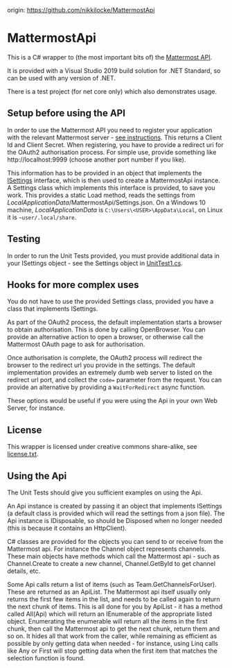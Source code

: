 origin: https://github.com/nikkilocke/MattermostApi

# MattermostApi

This is a C# wrapper to (the most important bits of) the [Mattermost API](https://api.mattermost.com).

It is provided with a Visual Studio 2019 build solution for .NET Standard, so can be used with any version of .NET.

There is a test project (for net core only) which also demonstrates usage.

## Setup before using the API

In order to use the Mattermost API you need to register your application with the relevant Mattermost server - [see instructions](https://docs.mattermost.com/developer/oauth-2-0-applications.html). This returns a Client Id and Client Secret. When registering, you have to provide a redirect uri for the OAuth2 authorisation process. For simple use, provide something like http://localhost:9999 (choose another port number if you like).

This information has to be provided in an object that implements the [ISettings](../master/MattermostApi/Settings.cs) interface, which is then used to create a MattermostApi instance. A Settings class which implements this interface is provided, to save you work. This provides a static Load method, reads the settings from *LocalApplicationData*/MattermostApi/Settings.json. On a Windows 10 machine, *LocalApplicationData* is `C:\Users\<USER>\AppData\Local`, on Linux it is `~user/.local/share`.

## Testing

In order to run the Unit Tests provided, you must provide additional data in your ISettings object - see the Settings object in [UnitTest1.cs](../master/Tests/UnitTest1.cs).

## Hooks for more complex uses

You do not have to use the provided Settings class, provided you have a class that implements ISettings.

As part of the OAuth2 process, the default implementation starts a browser to obtain authorisation. This is done by calling OpenBrowser. You can provide an alternative action to open a browser, or otherwise call the Mattermost OAuth page to ask for authorisation.

Once authorisation is complete, the OAuth2 process will redirect the browser to the redirect url you provide in the settings. The default implementation provides an extremely dumb web server to listed on the redirect url port, and collect the `code=` parameter from the request. You can provide an alternative by providing a `WaitForRedirect` async function.

These options would be useful if you were using the Api in your own Web Server, for instance.

## License

This wrapper is licensed under creative commons share-alike, see [license.txt](../master/license.txt).

## Using the Api

The Unit Tests should give you sufficient examples on using the Api.

An Api instance is created by passing it an object that implements ISettings (a default class is provided which will read the settings from a json file). The Api instance is IDisposable, so should be Disposed when no longer needed (this is because it contains an HttpClient).

C# classes are provided for the objects you can send to or receive from the Mattermost api. For instance the Channel object represents channels. These main objects have methods which call the Mattermost api - such as Channel.Create to create a new channel, Channel.GetById to get channel details, etc.

Some Api calls return a list of items (such as Team.GetChannelsForUser). These are returned as an ApiList<Channel>. The Mattermost api itself usually only returns the first few items in the list, and needs to be called again to return the next chunk of items. This is all done for you by ApiList - it has a method called All(Api) which will return an IEnumerable of the appropriate listed object. Enumerating the enumerable will return all the items in the first chunk, then call the Mattermost api to get the next chunk, return them and so on. It hides all that work from the caller, while remaining as efficient as possible by only getting data when needed - for instance, using Linq calls like Any or First will stop getting data when the first item that matches the selection function is found.


